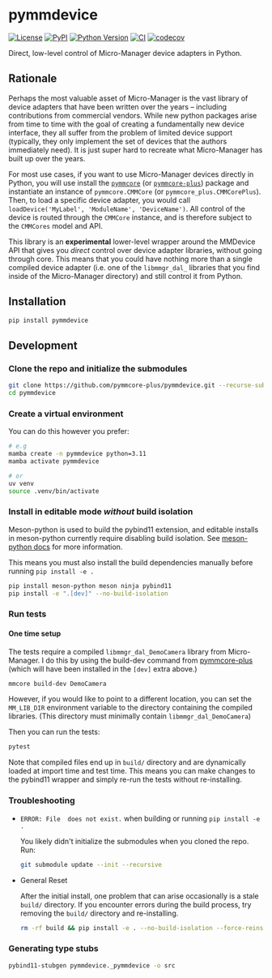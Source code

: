 # pymmdevice

[![License](https://img.shields.io/pypi/l/pymmdevice.svg?color=green)](https://github.com/pymmcore-plus/pymmdevice/raw/main/LICENSE)
[![PyPI](https://img.shields.io/pypi/v/pymmdevice.svg?color=green)](https://pypi.org/project/pymmdevice)
[![Python Version](https://img.shields.io/pypi/pyversions/pymmdevice.svg?color=green)](https://python.org)
[![CI](https://github.com/pymmcore-plus/pymmdevice/actions/workflows/ci.yml/badge.svg)](https://github.com/pymmcore-plus/pymmdevice/actions/workflows/ci.yml)
[![codecov](https://codecov.io/gh/pymmcore-plus/pymmdevice/branch/main/graph/badge.svg)](https://codecov.io/gh/pymmcore-plus/pymmdevice)

Direct, low-level control of Micro-Manager device adapters in Python.

## Rationale

Perhaps the most valuable asset of Micro-Manager is the vast
library of device adapters that have been written over the years – including
contributions from commercial vendors.  While new python packages arise
from time to time with the goal of creating a fundamentally new device interface,
they all suffer from the problem of limited device support (typically,
they only implement the set of devices that the authors immediately need).  It
is just super hard to recreate what Micro-Manager has built up over the years.

For most use cases, if you want to use Micro-Manager devices directly in Python,
you will use install the [`pymmcore`](https://github.com/micro-manager/pymmcore)
(or [`pymmcore-plus`](https://github.com/pymmcore-plus/pymmcore-plus)) package
and instantiate an instance of `pymmcore.CMMCore` (or
`pymmcore_plus.CMMCorePlus`).  Then, to load a specific device adapter, you
would call `loadDevice('MyLabel', 'ModuleName', 'DeviceName')`.  All control of
the device is routed through the `CMMCore` instance, and is therefore subject to
the `CMMCores` model and API.

This library is an **experimental** lower-level wrapper around the MMDevice API that
gives you *direct* control over device adapter libraries, without going through
core.  This means that you could have nothing more than a single compiled device
adapter (i.e. one of the `libmmgr_dal_` libraries that you find inside of the
Micro-Manager directory) and still control it from Python.

## Installation

```sh
pip install pymmdevice
```

## Development

### Clone the repo and initialize the submodules

```sh
git clone https://github.com/pymmcore-plus/pymmdevice.git --recurse-submodules
cd pymmdevice
```

### Create a virtual environment

You can do this however you prefer:

```sh
# e.g
mamba create -n pymmdevice python=3.11
mamba activate pymmdevice

# or
uv venv
source .venv/bin/activate
```

### Install in editable mode *without* build isolation

Meson-python is used to build the pybind11 extension, and editable installs in
meson-python currently require disabling build isolation.  See [meson-python
docs](https://meson-python.readthedocs.io/en/latest/how-to-guides/editable-installs.html)
for more information.

This means you must also install the build dependencies manually
before running `pip install -e .`

```sh
pip install meson-python meson ninja pybind11
pip install -e ".[dev]" --no-build-isolation
```

### Run tests

#### One time setup

The tests require a compiled `libmmgr_dal_DemoCamera` library from
Micro-Manager.  I do this by using the build-dev command from
[pymmcore-plus](https://github.com/pymmcore-plus/pymmcore-plus) (which will have
been installed in the `[dev]` extra above.)

```sh
mmcore build-dev DemoCamera
```

However, if you would like to point to a different location, you can set the
`MM_LIB_DIR` environment variable to the directory containing the compiled
libraries. (This directory must minimally contain `libmmgr_dal_DemoCamera`)

Then you can run the tests:

```sh
pytest
```

Note that compiled files end up in `build/` directory and are dynamically loaded
at import time and test time.  This means you can make changes to the pybind11
wrapper and simply re-run the tests without re-installing.

### Troubleshooting

- `ERROR: File  does not exist.` when building or running `pip install -e .`

    You likely didn't initialize the submodules when you cloned the repo.  Run:

    ```sh
    git submodule update --init --recursive
    ```

- General Reset

    After the initial install, one problem that can arise occasionally is a stale
`build/` directory.  If you encounter errors during the build process, try
removing the `build/` directory and re-installing.

    ```sh
    rm -rf build && pip install -e . --no-build-isolation --force-reinstall
    ```

### Generating type stubs

```sh
pybind11-stubgen pymmdevice._pymmdevice -o src
```
